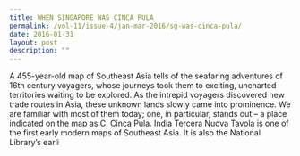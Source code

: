 ```yaml
---
title: WHEN SINGAPORE WAS CINCA PULA
permalink: /vol-11/issue-4/jan-mar-2016/sg-was-cinca-pula/
date: 2016-01-31
layout: post
description: ""
---
```

A 455-year-old map of Southeast Asia tells of the seafaring adventures of 16th century voyagers, whose journeys took them to exciting, uncharted territories waiting to be explored. As the intrepid 
voyagers discovered new trade routes in Asia, these unknown lands slowly came into prominence. We are familiar with most of them today; one, in particular, stands out – a place indicated on the map as C. Cinca Pula. India Tercera Nuova Tavola is one of the first early modern maps of Southeast Asia. It is also the National Library’s earli